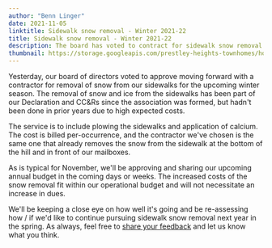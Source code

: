 ```yaml
---
author: "Benn Linger"
date: 2021-11-05
linktitle: Sidewalk snow removal - Winter 2021-22
title: Sidewalk snow removal - Winter 2021-22
description: The board has voted to contract for sidewalk snow removal this season.
thumbnail: https://storage.googleapis.com/prestley-heights-townhomes/house-fronts-angle-2020-07-01.jpg
---
```


Yesterday, our board of directors voted to approve moving forward with a contractor for removal of snow from our sidewalks for the upcoming winter season. The removal of snow and ice from the sidewalks has been part of our Declaration and CC&Rs since the association was formed, but hadn't been done in prior years due to high expected costs.

The service is to include plowing the sidewalks and application of calcium. The cost is billed per-occurrence, and the contractor we've chosen is the same one that already removes the snow from the sidewalk at the bottom of the hill and in front of our mailboxes.

As is typical for November, we'll be approving and sharing our upcoming annual budget in the coming days or weeks. The increased costs of the snow removal fit within our operational budget and will not necessitate an increase in dues.

We'll be keeping a close eye on how well it's going and be re-assessing how / if we'd like to continue pursuing sidewalk snow removal next year in the spring. As always, feel free to [share your feedback](../seeking-feedback/) and let us know what you think.